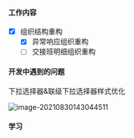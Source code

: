#### 工作内容

- [x] 组织结构重构
  - [x] 异常响应组织重构
  - [ ] 交接班明细组织重构

#### 开发中遇到的问题

下拉选择器&联级下拉选择器样式优化

![image-20210830143044511](C:\Users\62624\AppData\Roaming\Typora\typora-user-images\image-20210830143044511.png)

#### 学习

